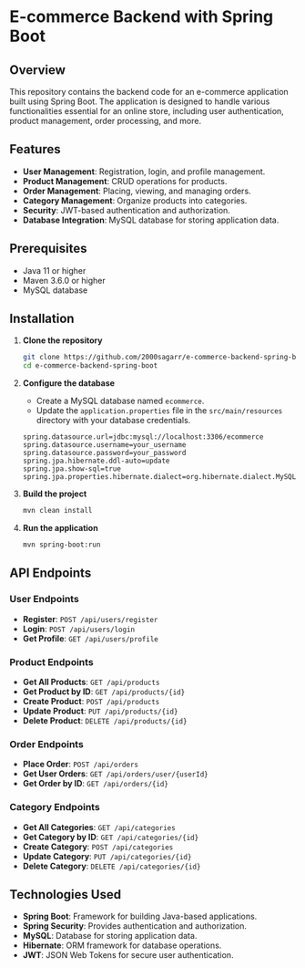 # E-commerce Backend with Spring Boot

## Overview
This repository contains the backend code for an e-commerce application built using Spring Boot. The application is designed to handle various functionalities essential for an online store, including user authentication, product management, order processing, and more.

## Features
- **User Management**: Registration, login, and profile management.
- **Product Management**: CRUD operations for products.
- **Order Management**: Placing, viewing, and managing orders.
- **Category Management**: Organize products into categories.
- **Security**: JWT-based authentication and authorization.
- **Database Integration**: MySQL database for storing application data.

## Prerequisites
- Java 11 or higher
- Maven 3.6.0 or higher
- MySQL database

## Installation

1. **Clone the repository**
    ```sh
    git clone https://github.com/2000sagarr/e-commerce-backend-spring-boot.git
    cd e-commerce-backend-spring-boot
    ```

2. **Configure the database**
    - Create a MySQL database named `ecommerce`.
    - Update the `application.properties` file in the `src/main/resources` directory with your database credentials.
    ```properties
    spring.datasource.url=jdbc:mysql://localhost:3306/ecommerce
    spring.datasource.username=your_username
    spring.datasource.password=your_password
    spring.jpa.hibernate.ddl-auto=update
    spring.jpa.show-sql=true
    spring.jpa.properties.hibernate.dialect=org.hibernate.dialect.MySQL5Dialect
    ```

3. **Build the project**
    ```sh
    mvn clean install
    ```

4. **Run the application**
    ```sh
    mvn spring-boot:run
    ```

## API Endpoints

### User Endpoints
- **Register**: `POST /api/users/register`
- **Login**: `POST /api/users/login`
- **Get Profile**: `GET /api/users/profile`

### Product Endpoints
- **Get All Products**: `GET /api/products`
- **Get Product by ID**: `GET /api/products/{id}`
- **Create Product**: `POST /api/products`
- **Update Product**: `PUT /api/products/{id}`
- **Delete Product**: `DELETE /api/products/{id}`

### Order Endpoints
- **Place Order**: `POST /api/orders`
- **Get User Orders**: `GET /api/orders/user/{userId}`
- **Get Order by ID**: `GET /api/orders/{id}`

### Category Endpoints
- **Get All Categories**: `GET /api/categories`
- **Get Category by ID**: `GET /api/categories/{id}`
- **Create Category**: `POST /api/categories`
- **Update Category**: `PUT /api/categories/{id}`
- **Delete Category**: `DELETE /api/categories/{id}`

## Technologies Used
- **Spring Boot**: Framework for building Java-based applications.
- **Spring Security**: Provides authentication and authorization.
- **MySQL**: Database for storing application data.
- **Hibernate**: ORM framework for database operations.
- **JWT**: JSON Web Tokens for secure user authentication.
